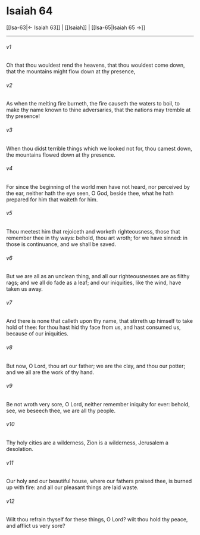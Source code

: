 # Isaiah 64

[[Isa-63|← Isaiah 63]] | [[Isaiah]] | [[Isa-65|Isaiah 65 →]]
***

###### v1
Oh that thou wouldest rend the heavens, that thou wouldest come down, that the mountains might flow down at thy presence,
###### v2
As when the melting fire burneth, the fire causeth the waters to boil, to make thy name known to thine adversaries, that the nations may tremble at thy presence!
###### v3
When thou didst terrible things which we looked not for, thou camest down, the mountains flowed down at thy presence.
###### v4
For since the beginning of the world men have not heard, nor perceived by the ear, neither hath the eye seen, O God, beside thee, what he hath prepared for him that waiteth for him.
###### v5
Thou meetest him that rejoiceth and worketh righteousness, those that remember thee in thy ways: behold, thou art wroth; for we have sinned: in those is continuance, and we shall be saved.
###### v6
But we are all as an unclean thing, and all our righteousnesses are as filthy rags; and we all do fade as a leaf; and our iniquities, like the wind, have taken us away.
###### v7
And there is none that calleth upon thy name, that stirreth up himself to take hold of thee: for thou hast hid thy face from us, and hast consumed us, because of our iniquities.
###### v8
But now, O Lord, thou art our father; we are the clay, and thou our potter; and we all are the work of thy hand.
###### v9
Be not wroth very sore, O Lord, neither remember iniquity for ever: behold, see, we beseech thee, we are all thy people.
###### v10
Thy holy cities are a wilderness, Zion is a wilderness, Jerusalem a desolation.
###### v11
Our holy and our beautiful house, where our fathers praised thee, is burned up with fire: and all our pleasant things are laid waste.
###### v12
Wilt thou refrain thyself for these things, O Lord? wilt thou hold thy peace, and afflict us very sore? 
